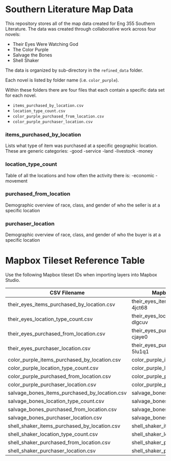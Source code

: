 # Southern Literature Map Data
This repository stores all of the map data created for Eng 355 Southern Literature. The data was created through collaborative work across four novels:
- Their Eyes Were Watching God
- The Color Purple
- Salvage the Bones
- Shell Shaker

The data is organized by sub-directory in the `refined_data` folder. 

Each novel is listed by folder name (i.e. `color_purple`).

Within these folders there are four files that each contain a specific data set for each novel.
- `items_purchased_by_location.csv`
- `location_type_count.csv`
- `color_purple_purchased_from_location.csv`
- `color_purple_purchaser_location.csv`

### items_purchased_by_location

Lists what type of item was purchased at a specific geographic location. These are generic categories:
-good
-service
-land
-livestock
-money

### location_type_count

Table of all the locations and how often the activity there is:
-economic
-movement

### purchased_from_location
Demographic overview of race, class, and gender of who the seller is at a specific location


### purchaser_location
Demographic overview of race, class, and gender of who the buyer is at a specific location

# Mapbox Tileset Reference Table

Use the following Mapbox tileset IDs when importing layers into Mapbox Studio.

| CSV Filename                              | Mapbox Layer Name               | Mapbox ID                          |
|------------------------------------------|--------------------------------|------------------------------------|
| their_eyes_items_purchased_by_location.csv | their_eyes_items_purchased_by-4jct68          | `burgerjh.0yfcp5b6`     |
| their_eyes_location_type_count.csv        | their_eyes_location_type_coun-dlgcuv | `burgerjh.4e3g2fm2` |
| their_eyes_purchased_from_location.csv    | their_eyes_purchased_from_loc-cjaye0 | `burgerjh.0dyfhlru`    |
| their_eyes_purchaser_location.csv         | their_eyes_purchaser_location-5lu1q1      | `burgerjh.5qhs3wn4` |
| color_purple_items_purchased_by_location.csv | color_purple_items_layer      | `yourusername.color_purple_items`   |
| color_purple_location_type_count.csv      | color_purple_location_count_layer | `yourusername.color_purple_loc_count` |
| color_purple_purchased_from_location.csv  | color_purple_purchased_from_layer | `yourusername.color_purple_seller`  |
| color_purple_purchaser_location.csv       | color_purple_purchaser_layer    | `yourusername.color_purple_purchaser` |
| salvage_bones_items_purchased_by_location.csv | salvage_bones_items_layer    | `yourusername.salvage_bones_items`  |
| salvage_bones_location_type_count.csv     | salvage_bones_location_count_layer | `yourusername.salvage_bones_loc_count` |
| salvage_bones_purchased_from_location.csv | salvage_bones_purchased_from_layer | `yourusername.salvage_bones_seller` |
| salvage_bones_purchaser_location.csv      | salvage_bones_purchaser_layer   | `yourusername.salvage_bones_purchaser` |
| shell_shaker_items_purchased_by_location.csv | shell_shaker_items_layer      | `yourusername.shell_shaker_items`   |
| shell_shaker_location_type_count.csv      | shell_shaker_location_count_layer | `yourusername.shell_shaker_loc_count` |
| shell_shaker_purchased_from_location.csv  | shell_shaker_purchased_from_layer | `yourusername.shell_shaker_seller`  |
| shell_shaker_purchaser_location.csv       | shell_shaker_purchaser_layer    | `yourusername.shell_shaker_purchaser` |

  
